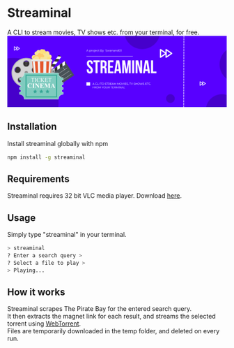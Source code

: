 # Streaminal
A CLI to stream movies, TV shows etc. from your terminal, for free.
![Streaminal logo](https://github.com/Swanand01/streaminal/blob/master/streaminal.png)

## Installation

Install streaminal globally with npm

```bash
npm install -g streaminal
```
    
## Requirements

Streaminal requires 32 bit VLC media player. Download [here](https://www.videolan.org/vlc/download-windows.html).
## Usage

Simply type "streaminal" in your terminal.
```bash
> streaminal
? Enter a search query > 
? Select a file to play >
> Playing...
```


## How it works

Streaminal scrapes The Pirate Bay  for the entered search query.  
It then extracts the magnet link for each result, and streams the selected torrent using [WebTorrent](https://github.com/webtorrent/webtorrent-cli).  
Files are temporarily downloaded in the temp folder, and deleted on every run.
